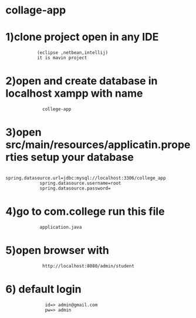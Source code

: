 # collage-app
# 1)clone project open in any IDE
                (eclipse ,netbean,intellij)
                it is mavin project
# 2)open and create database in localhost xampp with name 
                  college-app
# 3)open src/main/resources/applicatin.properties setup your database
                 spring.datasource.url=jdbc:mysql://localhost:3306/college_app
                 spring.datasource.username=root
                 spring.datasource.password=
# 4)go to com.college run this file
                 application.java 
# 5)open browser with 
                  http://localhost:8080/admin/student
# 6) default login 
                   id=> admin@gmail.com
                   pw=> admin

